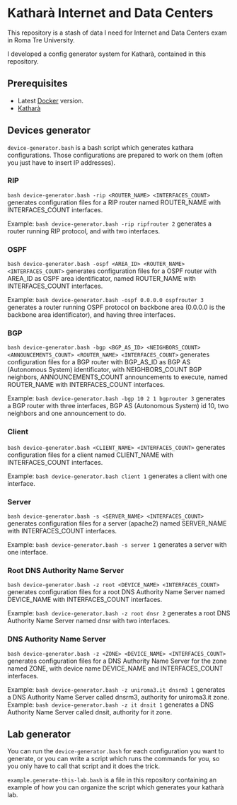 # Katharà Internet and Data Centers

This repository is a stash of data I need for Internet and Data Centers exam in Roma Tre University.

I developed a config generator system for Katharà, contained in this repository.

## Prerequisites

- Latest [Docker](https://www.docker.com/) version.
- [Katharà](https://www.kathara.org/)

## Devices generator

`device-generator.bash` is a bash script which generates kathara configurations. Those configurations are prepared to work on them (often you just have to insert IP addresses).

### RIP

`bash device-generator.bash -rip <ROUTER_NAME> <INTERFACES_COUNT>` generates configuration files for a RIP router named ROUTER_NAME with INTERFACES_COUNT interfaces.

Example: `bash device-generator.bash -rip ripfrouter 2` generates a router running RIP protocol, and with two interfaces.

### OSPF

`bash device-generator.bash -ospf <AREA_ID> <ROUTER_NAME> <INTERFACES_COUNT>` generates configuration files for a OSPF router with AREA_ID as OSPF area identificator, named ROUTER_NAME with INTERFACES_COUNT interfaces.

Example: `bash device-generator.bash -ospf 0.0.0.0 ospfrouter 3` generates a router running OSPF protocol on backbone area (0.0.0.0 is the backbone area identificator), and having three interfaces.

### BGP

`bash device-generator.bash -bgp <BGP_AS_ID> <NEIGHBORS_COUNT> <ANNOUNCEMENTS_COUNT> <ROUTER_NAME> <INTERFACES_COUNT>` generates configuration files for a BGP router with BGP_AS_ID as BGP AS (Autonomous System) identificator, with NEIGHBORS_COUNT BGP neighbors, ANNOUNCEMENTS_COUNT announcements to execute, named ROUTER_NAME with INTERFACES_COUNT interfaces.

Example: `bash device-generator.bash -bgp 10 2 1 bgprouter 3` generates a BGP router with three interfaces, BGP AS (Autonomous System) id 10, two neighbors and one announcement to do.

### Client

`bash device-generator.bash <CLIENT_NAME> <INTERFACES_COUNT>` generates configuration files for a client named CLIENT_NAME with INTERFACES_COUNT interfaces.

Example: `bash device-generator.bash client 1` generates a client with one interface.

### Server

`bash device-generator.bash -s <SERVER_NAME> <INTERFACES_COUNT>` generates configuration files for a server (apache2) named SERVER_NAME with INTERFACES_COUNT interfaces.

Example: `bash device-generator.bash -s server 1`  generates a server with one interface.

### Root DNS Authority  Name Server

`bash device-generator.bash -z root <DEVICE_NAME> <INTERFACES_COUNT>` generates configuration files for a root DNS Authority Name Server named DEVICE_NAME with INTERFACES_COUNT interfaces.

Example: `bash device-generator.bash -z root dnsr 2`  generates a root DNS Authority Name Server named dnsr with two interfaces.

### DNS Authority  Name Server

`bash device-generator.bash -z <ZONE> <DEVICE_NAME> <INTERFACES_COUNT>` generates configuration files for a DNS Authority Name Server for the zone named ZONE, with device name DEVICE_NAME and INTERFACES_COUNT interfaces.

Example: `bash device-generator.bash -z uniroma3.it dnsrm3 1`  generates a DNS Authority Name Server called dnsrm3, authority for uniroma3.it zone.
Example: `bash device-generator.bash -z it dnsit 1`  generates a DNS Authority Name Server called dnsit, authority for it zone.

## Lab generator

You can run the `device-generator.bash` for each configuration you want to generate, or you can write a script which runs the commands for you, so you only have to call that script and it does the trick.

`example.generate-this-lab.bash` is a file in this repository containing an example of how you can organize the script which generates your katharà lab.

